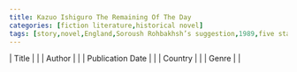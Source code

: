 ```yaml
---
title: Kazuo Ishiguro The Remaining Of The Day
categories: [fiction literature,historical novel]
tags: [story,novel,England,Soroush Rohbakhsh’s suggestion,1989,five stars,Ishiguro]
---
```

| Title |  |
| Author |  |
| Publication Date |   |
| Country |  |
| Genre |   |
        